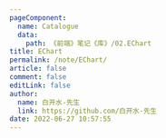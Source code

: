 ```yaml
---
pageComponent: 
  name: Catalogue
  data: 
    path: 《前端》笔记《库》/02.EChart
title: EChart
permalink: /note/EChart/
article: false
comment: false
editLink: false
author: 
  name: 白开水-先生
  link: https://github.com/白开水-先生
date: 2022-06-27 10:57:55
---
```

